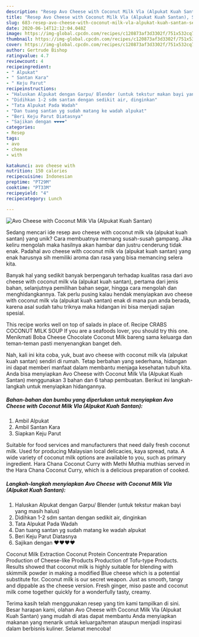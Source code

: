 ```yaml
---
description: "Resep Avo Cheese with Coconut Milk Vla (Alpukat Kuah Santan), Sempurna"
title: "Resep Avo Cheese with Coconut Milk Vla (Alpukat Kuah Santan), Sempurna"
slug: 683-resep-avo-cheese-with-coconut-milk-vla-alpukat-kuah-santan-sempurna
date: 2020-06-14T12:12:04.048Z
image: https://img-global.cpcdn.com/recipes/c120873af3d3302f/751x532cq70/avo-cheese-with-coconut-milk-vla-alpukat-kuah-santan-foto-resep-utama.jpg
thumbnail: https://img-global.cpcdn.com/recipes/c120873af3d3302f/751x532cq70/avo-cheese-with-coconut-milk-vla-alpukat-kuah-santan-foto-resep-utama.jpg
cover: https://img-global.cpcdn.com/recipes/c120873af3d3302f/751x532cq70/avo-cheese-with-coconut-milk-vla-alpukat-kuah-santan-foto-resep-utama.jpg
author: Gertrude Bishop
ratingvalue: 4.7
reviewcount: 4
recipeingredient:
- " Alpukat"
- " Santan Kara"
- " Keju Parut"
recipeinstructions:
- "Haluskan Alpukat dengan Garpu/ Blender (untuk tekstur makan bayi yang masih halus)"
- "Didihkan 1-2 sdm santan dengan sedikit air, dinginkan"
- "Tata Alpukat Pada Wadah"
- "Dan tuang santan yg sudah matang ke wadah alpukat"
- "Beri Keju Parut Diatasnya"
- "Sajikan dengan ❤️❤️❤️❤️"
categories:
- Resep
tags:
- avo
- cheese
- with

katakunci: avo cheese with 
nutrition: 150 calories
recipecuisine: Indonesian
preptime: "PT29M"
cooktime: "PT33M"
recipeyield: "4"
recipecategory: Lunch

---
```



![Avo Cheese with Coconut Milk Vla (Alpukat Kuah Santan)](https://img-global.cpcdn.com/recipes/c120873af3d3302f/751x532cq70/avo-cheese-with-coconut-milk-vla-alpukat-kuah-santan-foto-resep-utama.jpg)

Sedang mencari ide resep avo cheese with coconut milk vla (alpukat kuah santan) yang unik? Cara membuatnya memang susah-susah gampang. Jika keliru mengolah maka hasilnya akan hambar dan justru cenderung tidak enak. Padahal avo cheese with coconut milk vla (alpukat kuah santan) yang enak harusnya sih memiliki aroma dan rasa yang bisa memancing selera kita.

Banyak hal yang sedikit banyak berpengaruh terhadap kualitas rasa dari avo cheese with coconut milk vla (alpukat kuah santan), pertama dari jenis bahan, selanjutnya pemilihan bahan segar, hingga cara mengolah dan menghidangkannya. Tak perlu pusing kalau hendak menyiapkan avo cheese with coconut milk vla (alpukat kuah santan) enak di mana pun anda berada, karena asal sudah tahu triknya maka hidangan ini bisa menjadi sajian spesial.

This recipe works well on top of salads in place of. Recipe CRABS COCONUT MILK SOUP If you are a seafoods lover, you should try this one. Menikmati Boba Cheese Chocolate Coconut Milk bareng sama keluarga dan teman-teman pasti menyenangkan banget deh.


Nah, kali ini kita coba, yuk, buat avo cheese with coconut milk vla (alpukat kuah santan) sendiri di rumah. Tetap berbahan yang sederhana, hidangan ini dapat memberi manfaat dalam membantu menjaga kesehatan tubuh kita. Anda bisa menyiapkan Avo Cheese with Coconut Milk Vla (Alpukat Kuah Santan) menggunakan 3 bahan dan 6 tahap pembuatan. Berikut ini langkah-langkah untuk menyiapkan hidangannya.

<!--inarticleads1-->

##### Bahan-bahan dan bumbu yang diperlukan untuk menyiapkan Avo Cheese with Coconut Milk Vla (Alpukat Kuah Santan):

1. Ambil  Alpukat
1. Ambil  Santan Kara
1. Siapkan  Keju Parut


Suitable for food services and manufacturers that need daily fresh coconut milk. Used for producing Malaysian local delicacies, kaya spread, nata. A wide variety of coconut milk options are available to you, such as primary ingredient. Hara Chana Coconut Curry with Methi Muthia muthias served in the Hara Chana Coconut Curry, which is a delicious preparation of cooked. 

<!--inarticleads2-->

##### Langkah-langkah menyiapkan Avo Cheese with Coconut Milk Vla (Alpukat Kuah Santan):

1. Haluskan Alpukat dengan Garpu/ Blender (untuk tekstur makan bayi yang masih halus)
1. Didihkan 1-2 sdm santan dengan sedikit air, dinginkan
1. Tata Alpukat Pada Wadah
1. Dan tuang santan yg sudah matang ke wadah alpukat
1. Beri Keju Parut Diatasnya
1. Sajikan dengan ❤️❤️❤️❤️


Coconut Milk Extraction Coconut Protein Concentrate Preparation Production of Cheese-like Products Production of Tofu-type Products. Results showed that coconut milk is highly suitable for blending with skimmilk powder in making a modified Blue cheese which is a potential substitute for. Coconut milk is our secret weapon. Just as smooth, tangy and dippable as the cheese version. Fresh ginger, miso paste and coconut milk come together quickly for a wonderfully tasty, creamy. 

Terima kasih telah menggunakan resep yang tim kami tampilkan di sini. Besar harapan kami, olahan Avo Cheese with Coconut Milk Vla (Alpukat Kuah Santan) yang mudah di atas dapat membantu Anda menyiapkan makanan yang menarik untuk keluarga/teman ataupun menjadi inspirasi dalam berbisnis kuliner. Selamat mencoba!

